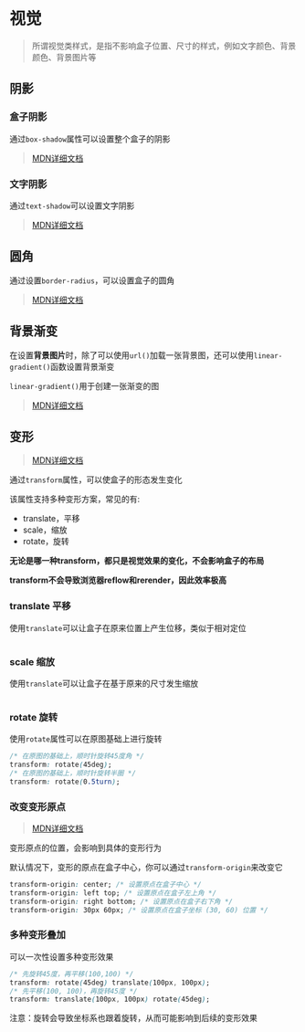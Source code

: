 # 视觉

> 所谓视觉类样式，是指不影响盒子位置、尺寸的样式，例如文字颜色、背景颜色、背景图片等

## 阴影

### 盒子阴影
通过`box-shadow`属性可以设置整个盒子的阴影
> [ MDN详细文档](https://developer.mozilla.org/zh-CN/docs/Web/CSS/box-shadow)

### 文字阴影
通过`text-shadow`可以设置文字阴影
> [MDN详细文档](https://developer.mozilla.org/zh-CN/docs/Web/CSS/text-shadow)



## 圆角

通过设置`border-radius`，可以设置盒子的圆角
> [MDN详细文档](https://developer.mozilla.org/zh-CN/docs/Web/CSS/border-radius)

## 背景渐变
在设置**背景图片**时，除了可以使用`url()`加载一张背景图，还可以使用`linear-gradient()`函数设置背景渐变 

`linear-gradient()`用于创建一张渐变的图
> [MDN详细文档](https://developer.mozilla.org/zh-CN/docs/Web/CSS/linear-gradient())




## 变形

> [MDN详细文档](https://developer.mozilla.org/zh-CN/docs/Web/CSS/transform)

通过`transform`属性，可以使盒子的形态发生变化

该属性支持多种变形方案，常见的有:

- translate，平移
- scale，缩放
- rotate，旋转

**无论是哪一种transform，都只是视觉效果的变化，不会影响盒子的布局**

**transform不会导致浏览器reflow和rerender，因此效率极高**

### translate 平移

使用`translate`可以让盒子在原来位置上产生位移，类似于相对定位

<img :src="$withBase('/img/css/32.jpg')" />

### scale 缩放

使用`translate`可以让盒子在基于原来的尺寸发生缩放

<img :src="$withBase('/img/css/33.jpg')" />

### rotate 旋转

使用`rotate`属性可以在原图基础上进行旋转

```css
/* 在原图的基础上，顺时针旋转45度角 */
transform: rotate(45deg); 
/* 在原图的基础上，顺时针旋转半圈 */
transform: rotate(0.5turn); 
```

### 改变变形原点

> [MDN详细文档](https://developer.mozilla.org/zh-CN/docs/Web/CSS/transform-origin)

变形原点的位置，会影响到具体的变形行为

默认情况下，变形的原点在盒子中心，你可以通过`transform-origin`来改变它

```css
transform-origin: center; /* 设置原点在盒子中心 */
transform-origin: left top; /* 设置原点在盒子左上角 */
transform-origin: right bottom; /* 设置原点在盒子右下角 */
transform-origin: 30px 60px; /* 设置原点在盒子坐标 (30, 60) 位置 */
```
### 多种变形叠加

可以一次性设置多种变形效果

```css
/* 先旋转45度，再平移(100,100) */
transform: rotate(45deg) translate(100px, 100px);
/* 先平移(100, 100)，再旋转45度 */
transform: translate(100px, 100px) rotate(45deg);
```

注意：旋转会导致坐标系也跟着旋转，从而可能影响到后续的变形效果
